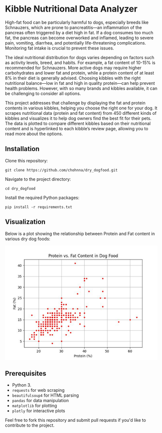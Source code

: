 # Kibble Nutritional Data Analyzer

High-fat food can be particularly harmful to dogs, especially breeds like Schnauzers, which are prone to pancreatitis—an inflammation of the pancreas often triggered by a diet high in fat. If a dog consumes too much fat, the pancreas can become overworked and inflamed, leading to severe pain, vomiting, diarrhea, and potentially life-threatening complications. Monitoring fat intake is crucial to prevent these issues.

The ideal nutritional distribution for dogs varies depending on factors such as activity levels, breed, and habits. For example, a fat content of 10-15% is recommended for Schnauzers. More active dogs may require higher carbohydrates and lower fat and protein, while a protein content of at least 8% in their diet is generally advised. Choosing kibbles with the right nutritional balance—low in fat and high in quality protein—can help prevent health problems. However, with so many brands and kibbles available, it can be challenging to consider all options.

This project addresses that challenge by displaying the fat and protein contents in various kibbles, helping you choose the right one for your dog. It scrapes nutritional data (protein and fat content) from 450 different kinds of kibbles and visualizes it to help dog owners find the best fit for their pets. The data is plotted to compare different kibbles based on their nutritional content and is hyperlinked to each kibble’s review page, allowing you to read more about the options.

## Installation

Clone this repository:
```
git clone https://github.com/chohnna/dry_dogfood.git
```
Navigate to the project directory:
```
cd dry_dogfood
```
Install the required Python packages:
```
pip install -r requirements.txt
```

## Visualization

Below is a plot showing the relationship between Protein and Fat content in various dry dog foods:

![Protein vs Fat Content](drydogfood.jpeg)

## Prerequisites

- Python 3.
- `requests` for web scraping
- `beautifulsoup4` for HTML parsing
- `pandas` for data manipulation
- `matplotlib` for plotting
- `plotly` for interactive plots

Feel free to fork this repository and submit pull requests if you'd like to contribute to the project.
